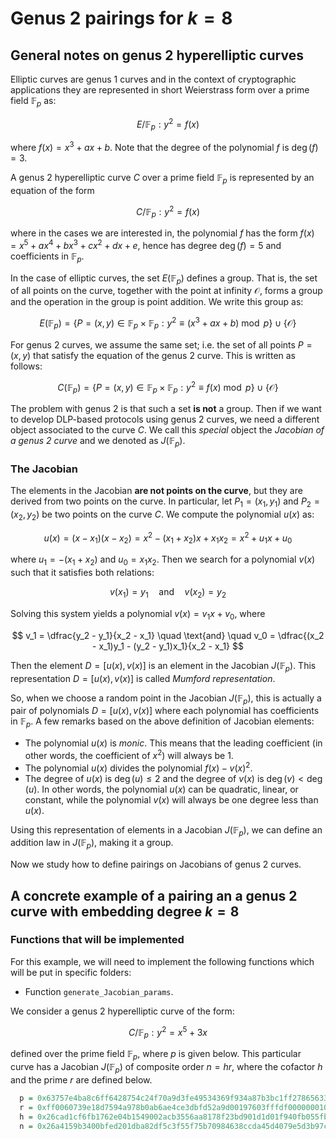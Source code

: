 # Genus 2 pairings for $k = 8$

## General notes on genus 2 hyperelliptic curves

Elliptic curves are genus 1 curves and in the context of cryptographic applications they are represented in short Weierstrass form over a prime field $\mathbb F_p$ as:

$$ E/\mathbb F_p: y^2 = f(x) $$

where $f(x) = x^3 + ax + b$. Note that the degree of the polynomial $f$ is $\deg(f) = 3$. 

A genus 2 hyperelliptic curve $C$ over a prime field $\mathbb F_p$ is represented by an equation of the form 

$$C/\mathbb F_p: y^2 = f(x)$$

where in the cases we are interested in, the polynomial $f$ has the form $f(x) = x^5 + ax^4 + bx^3 + cx^2 + dx + e$, hence has degree $\deg(f) = 5$ and coefficients in $\mathbb F_p$. 

In the case of elliptic curves, the set $E(\mathbb F_p)$ defines a group. 
That is, the set of all points on the curve, together with the point at infinity $\mathcal O$, forms a group and the operation in the group is point addition. 
We write this group as: 

$$ E(\mathbb F_p) = \lbrace P = (x, y) \in \mathbb F_p \times \mathbb F_p : y^2 \equiv (x^3 + ax + b) \bmod p \rbrace \cup \lbrace \mathcal O \rbrace $$

For genus 2 curves, we assume the same set; i.e. the set of all points $P = (x, y)$ that satisfy the equation of the genus 2 curve. 
This is written as follows:

$$ C(\mathbb F_p) = \lbrace P = (x, y) \in \mathbb F_p \times \mathbb F_p : y^2 \equiv f(x) \bmod p \rbrace \cup \lbrace \mathcal O \rbrace $$

The problem with genus 2 is that such a set **is not** a group. 
Then if we want to develop DLP-based protocols using genus 2 curves, we need a different object associated to the curve $C$. 
We call this *special* object the *Jacobian of a genus 2 curve* and we denoted as $J(\mathbb F_p)$.   

### The Jacobian 

The elements in the Jacobian **are not points on the curve**, but they are derived from two points on the curve. 
In particular, let $P_1 = (x_1, y_1)$ and $P_2 = (x_2, y_2)$ be two points on the curve $C$. 
We compute the polynomial $u(x)$ as: 

$$ u(x) = (x - x_1)(x - x_2) = x^2 - (x_1 + x_2)x + x_1x_2 = x^2 + u_1x + u_0 $$

where $u_1 = - (x_1 + x_2)$ and $u_0 = x_1x_2$. 
Then we search for a polynomial $v(x)$ such that it satisfies both relations: 

$$ v(x_1) = y_1 \quad \text{and} \quad v(x_2) = y_2 $$

Solving this system yields a polynomial $v(x) = v_1x + v_0$, where 

$$ v_1 = \dfrac{y_2 - y_1}{x_2 - x_1} \quad \text{and} \quad v_0 = \dfrac{(x_2 - x_1)y_1 - (y_2 - y_1)x_1}{x_2 - x_1} $$

Then the element $D = [u(x), v(x)]$ is an element in the Jacobian $J(\mathbb F_p)$. 
This representation $D = [u(x), v(x)]$ is called *Mumford representation*. 

So, when we choose a random point in the Jacobian $J(\mathbb F_p)$, this is actually a pair of polynomials $D = [u(x), v(x)]$ where each polynomial has coefficients in $\mathbb F_p$. 
A few remarks based on the above definition of Jacobian elements: 
- The polynomial $u(x)$ is *monic*. This means that the leading coefficient (in other words, the coefficient of $x^2$) will always be 1.
- The polynomial $u(x)$ divides the polynomial $f(x) - v(x)^2$.
- The degree of $u(x)$ is $\deg(u) \leq 2$ and the degree of $v(x)$ is $\deg(v) < \deg (u)$. In other words, the polynomial $u(x)$ can be quadratic, linear, or constant, while the polynomial $v(x)$ will always be one degree less than $u(x)$.

Using this representation of elements in a Jacobian $J(\mathbb F_p)$, we can define an addition law in $J(\mathbb F_p)$, making it a group. 

Now we study how to define pairings on Jacobians of genus 2 curves. 

## A concrete example of a pairing an a genus 2 curve with embedding degree $k = 8$

### Functions that will be implemented

For this example, we will need to implement the following functions which will be put in specific folders: 

- Function `generate_Jacobian_params`. 

We consider a genus 2 hyperelliptic curve of the form:

$$ C/\mathbb F_p: y^2 = x^5 + 3x $$

defined over the prime field $\mathbb F_p$, where $p$ is given below. 
This particular curve has a Jacobian $J(\mathbb F_p)$ of composite order $n = hr$, where the cofactor $h$ and the prime $r$ are defined below. 

```r
  p = 0x63757e4ba8c6ff6428754c24f70a9d3fe49534369f934a87b3bc1ff278656337cc69cee396a8ef98ad875836188ff0f293ae2a233bd903541cf070deadb7631ff5f27ad9
  r = 0xff0060739e18d7594a978b0ab6ae4ce3dbfd52a9d00197603fffdf0000000101
  h = 0x26cad1cf6fb1762e04b1549002acb3556aa8178f23bd901d1d01f940fb055fb7ca43e8b854a30786a394a65690a583fbb88c4c850a7fcf78daf75074603484a1c06a742ea4a9d002bf9b63808aeee5759acee12b509649987d7270d3c561273221ebfbba91d5a0c2
  n = 0x26a4159b3400bfed201dba82df5c3f55f75b70984638ccda45d4079e5d3b97c8b78d2bb8fbff84726afe91c6c4112fb96ca0a1716c12a0eae299b835cd4c05623913386752579775193e447b5ebf1b530b78dc7b5bcfedfb337885eae68ea3a4b994ee7ea2a443d8c1daf95bc29d0b37b8037ae7968df83ff7c1a7a9523b6b78042eb44c677662c2
```
